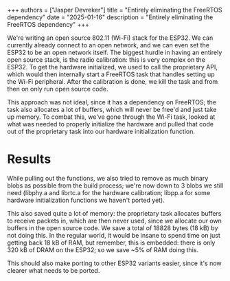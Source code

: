 +++
authors = ["Jasper Devreker"]
title = "Entirely eliminating the FreeRTOS dependency"
date = "2025-01-16"
description = "Entirely eliminating the FreeRTOS dependency"
+++

We're writing an open source 802.11 (Wi-Fi) stack for the ESP32. We can currently already connect to an open network, and we can even set the ESP32 to be an open network itself. The biggest hurdle in having an entirely open source stack, is the radio calibration: this is very complex on the ESP32. To get the hardware initialized, we used to call the proprietary API, which would then internally start a FreeRTOS task that handles setting up the Wi-Fi peripheral. After the calibration is done, we kill the task and from then on only run open source code.

This approach was not ideal, since it has a dependency on FreeRTOS; the task also allocates a lot of buffers, which will never be free'd and just take up memory. To combat this, we've gone through the Wi-Fi task, looked at what was needed to properly initialize the hardware and pulled that code out of the proprietary task into our hardware initialization function.

# Results

While pulling out the functions, we also tried to remove as much binary blobs as possible from the build process; we're now down to 3 blobs we still need (libphy.a and librtc.a for the hardware calibration; libpp.a for some hardware initialization functions we haven't ported yet).

This also saved quite a lot of memory: the proprietary task allocates buffers to receive packets in, which are then never used, since we allocate our own buffers in the open source code. We save a total of 18828 bytes (18 kB) by not doing this. In the regular world, it would be insane to spend time on just getting back 18 kB of RAM, but remember, this is embedded: there is only 320 kB of DRAM on the ESP32; so we save ~5% of RAM doing this.

This should also make porting to other ESP32 variants easier, since it's now clearer what needs to be ported.
